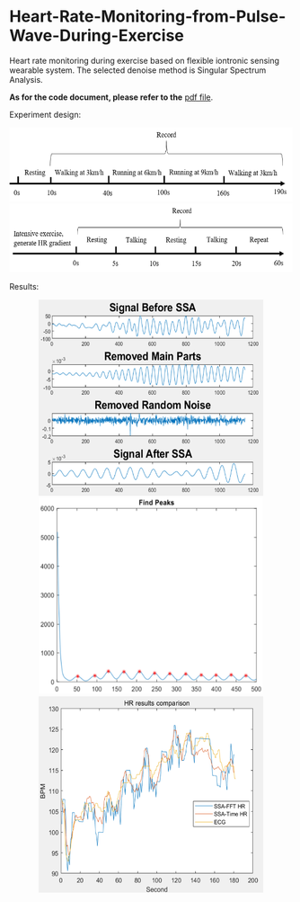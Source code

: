 # Heart-Rate-Monitoring-from-Pulse-Wave-During-Exercise
Heart rate monitoring during exercise based on flexible iontronic sensing wearable system. The selected denoise method is Singular Spectrum Analysis.

**As for the code document, please refer to the** [pdf file](https://github.com/yanakk/Heart-Rate-Monitoring-from-Pulse-Wave-During-Exercise/blob/master/Pulse%20Wave%20Denoise%20and%20HR%20Calculation%20Algorithm%20Documentation.pdf).

Experiment design:

<div align="center">
<img src="https://github.com/yanakk/Heart-Rate-Monitoring-from-Pulse-Wave-During-Exercise/blob/master/img/running%20experiment.png" height="133" width="575">
</div>

<div align="center">
<img src="https://github.com/yanakk/Heart-Rate-Monitoring-from-Pulse-Wave-During-Exercise/blob/master/img/talking%20experiment.png" height="122" width="575">
</div>

Results:

<div align="center">
<img src="https://github.com/yanakk/Heart-Rate-Monitoring-from-Pulse-Wave-During-Exercise/blob/master/img/SSA.png" height="350" width="400">
</div>

<div align="center">
<img src="https://github.com/yanakk/Heart-Rate-Monitoring-from-Pulse-Wave-During-Exercise/blob/master/img/peak.png" height="350" width="400">
</div>

<div align="center">
<img src="https://github.com/yanakk/Heart-Rate-Monitoring-from-Pulse-Wave-During-Exercise/blob/master/img/result.png" height="350" width="400">
</div>
